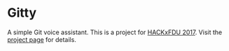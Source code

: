 # Gitty

A simple Git voice assistant. This is a project for [HACKxFDU 2017](https://www.hackx.org/competitions/hackxfdu2017). Visit the [project page](https://www.hackx.org/projects/163) for details.
